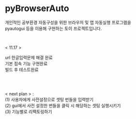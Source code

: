 # pyBrowserAuto
개인적인 공부환경 자동구성을 위한 브라우저 및 앱 자동실행 프로그램을 <br>
pyautogui 등을 이용해 구현하는 토이 프로젝트입니다. 

<br>

< 11.17 >

url 한글입력문제 해결 완료 <br>
기본 접속 기능 구현완료 <br>
빌드 후 테스트완료 <br>

<br><br>

< next plan > : <br>
(1) 사용자에게 사전설정으로 셋팅 번들을 입력받기 <br>
(2) gui에서 사전 설정한 번들을 클릭 시 해당하는 셋팅 실행시키기 <br>
(3) 기능별로 리팩토링하기
